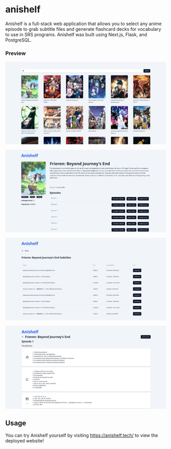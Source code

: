 # anishelf

Anishelf is a full-stack web application that allows you to select any anime episode to grab subtitle files and generate flashcard decks for vocabulary to use in SRS programs. Anishelf was built using Next.js, Flask, and PostgreSQL. 

### Preview

![Home Page](front/public/home.png)

![Series Page](front/public/seriespage.png)

![Subtitles Page](front/public/subtitle.png)

![Vocabulary Page](front/public/vocab.png)

## Usage

You can try Anishelf yourself by visiting https://anishelf.tech/ to view the deployed website!

